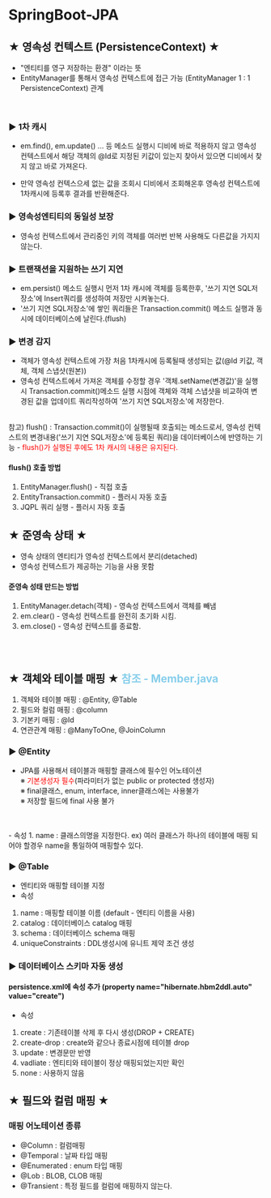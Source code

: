 # SpringBoot-JPA
## ★ 영속성 컨텍스트 (PersistenceContext) ★

- "엔티티를 영구 저장하는 환경" 이라는 뜻
- EntityManager를 통해서 영속성 컨텍스트에 접근 가능
  (EntityManager 1 : 1 PersistenceContext) 관계

<br>

### ► 1차 캐시
- em.find(), em.update() ... 등 메소드 실행시 디비에 바로 적용하지 않고 영속성 컨텍스트에서 해당 객체의 @Id로 지정된 키값이 있는지 찾아서 있으면 디비에서 찾지 않고 바로 가져온다.
  
- 만약 영속성 컨텍스으세 없는 값을 조회시 디비에서 조회해온후 영속성 컨텍스트에 1차캐시에 등록후 결과를 반환해준다.

### ► 영속성엔티티의 동일성 보장
- 영속성 컨텍스트에서 관리중인 키의 객체를 여러번 반복 사용해도 다른값을 가지지 않는다.

### ► 트랜잭션을 지원하는 쓰기 지연
- em.persist() 메소드 실행시 먼저 1차 캐시에 객체를 등록한후, '쓰기 지연 SQL저장소'에 Insert쿼리를 생성하여 저장만 시켜놓는다.
- '쓰기 지연 SQL저장소'에 쌓인 쿼리들은 Transaction.commit() 메소드 실행과 동시에 데이터베이스에 날린다.(flush)

### ► 변경 감지
- 객체가 영속성 컨텍스트에 가장 처음 1차캐시에 등록될때 생성되는 값(@Id 키값, 객체, 객체 스냅샷(원본))
- 영속성 컨텍스트에서 가져온 객체를 수정할 경우 '객체.setName(변경값)'을 실행시 Transaction.commit()메소드 실행 시점에 객체와 객체 스냅샷을 비교하여 변경된 값을 업데이트 쿼리작성하여 '쓰기 지연 SQL저장소'에 저장한다. 

<br>
참고) flush() : Transaction.commit()이 실행될때 호출되는 메소드로서, 영속성 컨텍스트의 변경내용('쓰기 지연 SQL저장소'에 등록된 쿼리)을 데이터베이스에 반영하는 기능 - <label style="color:red;">flush()가 실행된 후에도 1차 캐시의 내용은 유지된다.</label>

<br>

#### flush() 호출 방법 
1. EntityManager.flush() - 직접 호출
2. EntityTransaction.commit() - 플러시 자동 호출
3. JQPL 쿼리 실행 - 플러시 자동 호출

## ★ 준영속 상태 ★

- 영속 상태의 엔티티가 영속성 컨텍스트에서 분리(detached)
- 영속성 컨텍스트가 제공하는 기능을 사용 못함

#### 준영속 성태 만드는 방법
1. EntityManager.detach(객체) - 영속성 컨텍스트에서 객체를 빼냄
2. em.clear() - 영속성 컨텍스트를 완전히 초기화 시킴.
3. em.close() - 영속성 컨텍스트를 종료함.

<br><br>
## ★ 객체와 테이블 매핑 ★ <label style='color:skyblue;'>참조 - Member.java</label>
1. 객체와 테이블 매핑 : @Entity, @Table
2. 필드와 컬럼 매핑 : @column
3. 기본키 매핑 : @Id
4. 연관관계 매핑 : @ManyToOne, @JoinColumn

### ▶ @Entity

- JPA를 사용해서 테이블과 매핑할 클래스에 필수인 어노테이션<br>
※ <label style='color:red;'>기본생성자 필수</label>(파라미터가 없는 public or protected 생성자)
<br> ※ final클래스, enum, interface, inner클래스에는 사용불가
<br> ※ 저장할 필드에 final 사용 불가
<br>
<br>
- 속성
1. name : 클래스의명을 지정한다. ex) 여러 클래스가 하나의 테이블에 매핑 되어야 할경우 name을 통일하여 매핑할수 있다.

### ▶ @Table

- 엔티티와 매핑할 테이블 지정
- 속성
1. name : 매핑할 테이블 이름 (default - 엔티티 이름을 사용)
2. catalog : 데이터베이스 catalog 매핑
3. schema : 데이터베이스 schema 매핑
4. uniqueConstraints : DDL생성시에 유니트 제약 조건 생성

### ▶ 데이터베이스 스키마 자동 생성
#### persistence.xml에 속성 추가 (property name="hibernate.hbm2ddl.auto" value="create")
- 속성
1. create : 기존테이블 삭제 후 다시 생성(DROP + CREATE)
2. create-drop : create와 같으나 종료시점에 테이블 drop
3. update : 변경문만 반영
4. vadliate : 엔티티와 테이블이 정상 매핑되었는지만 확인
5. none : 사용하지 않음

## ★ 필드와 컬럼 매핑 ★ 

### 매핑 어노테이션 종류

- @Column : 컬럼매핑
- @Temporal : 날짜 타입 매핑
- @Enumerated : enum 타입 매핑
- @Lob : BLOB, CLOB 매핑
- @Transient : 특정 필드를 컬럼에 매핑하지 않는다.